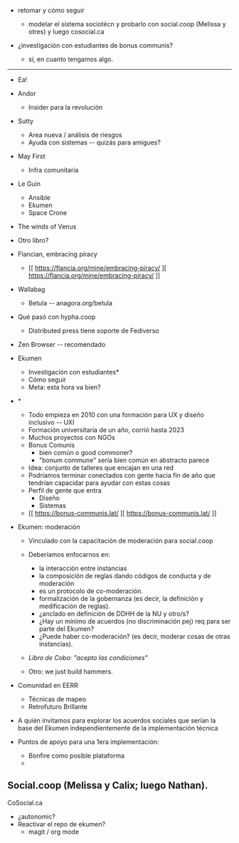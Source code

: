 + retomar y cómo seguir
  + modelar el sistema sociotécn y probarlo con 
social.coop
 (Melissa y otres) y luego 
cosocial.ca

+ ¿investigación con estudiantes de bonus communis?
  + sí, en cuanto tengamos algo.
-----
- Ea!
- Andor
  - Insider para la revolución
- Sutty
  - Area nueva / análisis de riesgos
  - Ayuda con sistemas -- quizás para amigues?
- May First 
  - Infra comunitaria
- Le Guin
  - Ansible 
  - Ekumen
  - Space Crone
- The winds of Venus
- Otro libro?
- Flancian, embracing piracy
  - [[
https://flancia.org/mine/embracing-piracy/
][
https://flancia.org/mine/embracing-piracy/
]]
- Wallabag
  - Betula -- 
anagora.org/betula
 
- Qué pasó con 
hypha.coop

  - Distributed press tiene soporte de Fediverso
- Zen Browser -- recomendado
- Ekumen
  - Investigación con estudiantes\*
  - Cómo seguir
  - Meta: esta hora va bien?
- \* 
  - Todo empieza en 2010 con una formación para UX y diseño inclusivo -- UXI
  - Formación universitaria de un año, corrió hasta 2023
  - Muchos proyectos con NGOs
  - Bonus Comunis
    - bien común o good commoner?
    - "bonum commune" sería bien común en abstracto parece
  - Idea: conjunto de talleres que encajan en una red
  - Podríamos terminar conectados con gente hacia fin de año que tendrían capacidar para ayudar con estas cosas
  - Perfil de gente que entra
    - Diseño
    - Sistemas
  - [[
https://bonus-communis.lat/
][
https://bonus-communis.lat/
]]
- Ekumen: moderación
  - Vinculado con la capacitación de moderación para 
social.coop

  - Deberíamos enfocarnos en:
    - la interacción entre instancias
    - la composición de reglas dando códigos de conducta y de moderación
    - es un protocolo de co-moderación. 
    - formalización de la gobernanza (es decir, la definición y medificación de reglas). 
    - ¿anclado en definición de DDHH de la NU y otro/s? 
    - ¿Hay un mínimo de acuerdos (no discriminación pej) req para ser parte del Ekumen?
    - ¿Puede haber co-moderación? (es decir, moderar cosas de otras instancias). 
  - *Libro de Cobo: "acepto las condiciones"*
  - Otro: we just build hammers.
- Comunidad en EERR
  - Técnicas de mapeo
  - Retrofuturo Brillante 
- A quién invitamos para explorar los acuerdos sociales que serían la base del Ekumen independientemente de la implementación técnica
- Puntos de apoyo para una 1era implementación:
  - Bonfire como posible plataforma 
  - 
Social.coop
 (Melissa y Calix; luego Nathan).
  - 
CoSocial.ca

  - ¿autonomic?
- Reactivar el repo de ekumen?
  - magit / org mode 